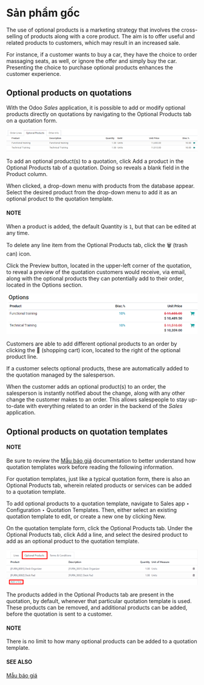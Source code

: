 # Sản phẩm gốc

The use of optional products is a marketing strategy that involves the cross-selling of products
along with a core product. The aim is to offer useful and related products to customers, which may
result in an increased sale.

For instance, if a customer wants to buy a car, they have the choice to order massaging seats, as
well, or ignore the offer and simply buy the car. Presenting the choice to purchase optional
products enhances the customer experience.

## Optional products on quotations

With the Odoo *Sales* application, it is possible to add or modify optional products directly on
quotations by navigating to the Optional Products tab on a quotation form.

![How to add optional products to your quotations on Odoo Sales.](../../../../.gitbook/assets/optional-products-tab.png)

To add an optional product(s) to a quotation, click Add a product in the
Optional Products tab of a quotation. Doing so reveals a blank field in the
Product column.

When clicked, a drop-down menu with products from the database appear. Select the desired product
from the drop-down menu to add it as an optional product to the quotation template.

#### NOTE
When a product is added, the default Quantity is `1`, but that can be edited at any
time.

To delete any line item from the Optional Products tab, click the 🗑️ (trash
can) icon.

Click the Preview button, located in the upper-left corner of the quotation, to reveal a
preview of the quotation customers would receive, via email, along with the optional products they
can potentially add to their order, located in the Options section.

![Preview your quotations on Odoo Sales.](../../../../.gitbook/assets/optional-products-checkout.png)

Customers are able to add different optional products to an order by clicking the 🛒
(shopping cart) icon, located to the right of the optional product line.

If a customer selects optional products, these are automatically added to the quotation managed by
the salesperson.

When the customer adds an optional product(s) to an order, the salesperson is instantly notified
about the change, along with any other change the customer makes to an order. This allows
salespeople to stay up-to-date with everything related to an order in the backend of the *Sales*
application.

## Optional products on quotation templates

#### NOTE
Be sure to review the [Mẫu báo giá](quote_template.md) documentation to better understand how quotation
templates work before reading the following information.

For quotation templates, just like a typical quotation form, there is also an Optional
Products tab, wherein related products or services can be added to a quotation template.

To add optional products to a quotation template, navigate to Sales app ‣
Configuration ‣ Quotation Templates. Then, either select an existing quotation template to edit,
or create a new one by clicking New.

On the quotation template form, click the Optional Products tab. Under the
Optional Products tab, click Add a line, and select the desired product to
add as an optional product to the quotation template.

![Preview your quotations on Odoo Sales.](../../../../.gitbook/assets/optional-products-tab-quotation-template.png)

The products added in the Optional Products tab are present in the quotation, by
default, whenever that particular quotation template is used. These products can be removed, and
additional products can be added, before the quotation is sent to a customer.

#### NOTE
There is no limit to how many optional products can be added to a quotation template.

#### SEE ALSO
[Mẫu báo giá](quote_template.md)
